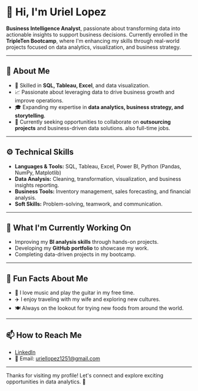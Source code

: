 # 👋 Hi, I'm Uriel Lopez

**Business Intelligence Analyst**, passionate about transforming data into actionable insights to support business decisions. Currently enrolled in the **TripleTen Bootcamp**, where I'm enhancing my skills through real-world projects focused on data analytics, visualization, and business strategy.

---

## 📖 About Me
- 🌟 Skilled in **SQL, Tableau, Excel**, and data visualization.
- 📈 Passionate about leveraging data to drive business growth and improve operations.
- 🎓 Expanding my expertise in **data analytics, business strategy, and storytelling**.
- 💼 Currently seeking opportunities to collaborate on **outsourcing projects** and business-driven data solutions. also full-time jobs.

---

## ⚙️ Technical Skills
- **Languages & Tools:** SQL, Tableau, Excel, Power BI, Python (Pandas, NumPy, Matplotlib)
- **Data Analysis:** Cleaning, transformation, visualization, and business insights reporting.
- **Business Tools:** Inventory management, sales forecasting, and financial analysis.
- **Soft Skills:** Problem-solving, teamwork, and communication.

---

## 🚀 What I'm Currently Working On
- Improving my **BI analysis skills** through hands-on projects.
- Developing my **GitHub portfolio** to showcase my work.
- Completing data-driven projects in my bootcamp.

---

## 🎵 Fun Facts About Me
- 🎸 I love music and play the guitar in my free time.
- ✈️ I enjoy traveling with my wife and exploring new cultures.
- 🍽️ Always on the lookout for trying new foods from around the world.

---

## 📫 How to Reach Me
- [LinkedIn]([https://www.linkedin.com/in/your-profile](https://www.linkedin.com/in/uriellopez1251?utm_source=share&utm_campaign=share_via&utm_content=profile&utm_medium=ios_app))
- 📧 Email: uriellopez1251@gmail.com

---

Thanks for visiting my profile! Let's connect and explore exciting opportunities in data analytics. 🚀
